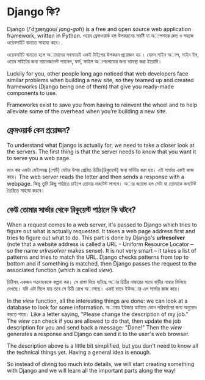 # Django কি?

Django (/ˈdʒæŋɡoʊ/ *jang-goh*) is a free and open source web application framework, written in Python. ওয়েব ফ্রেমওয়ার্ক হল উপকরনের সমষ্টি যা অাপনাকে দ্রুত ও সহজে ওয়েবসাইট বানাতে সাহায্য করে।.

ওয়েবসাইট বানাতে হলে অামাদের সবসময়ই একই টাইপের উপকরন প্রয়োজন হয় । যেমন সাইন অাপ, সাইন ইন, ওয়েব সাইটের জন্য ম্যানেজমেন্ট প্যানেল, ফর্ম, ফাইল অাপলোডের জন্য ব্যাবস্থা করা ইত্যাদি।

Luckily for you, other people long ago noticed that web developers face similar problems when building a new site, so they teamed up and created frameworks (Django being one of them) that give you ready-made components to use.

Frameworks exist to save you from having to reinvent the wheel and to help alleviate some of the overhead when you’re building a new site.

## ফ্রেমওয়ার্ক কেন প্রয়োজন?

To understand what Django is actually for, we need to take a closer look at the servers. The first thing is that the server needs to know that you want it to serve you a web page.

মনে কর একটা মেইলবক্স (পোর্ট) যেটার উপর প্রেরিত চিঠির(রিকুয়েস্ট) জন্য মনিটর করা হয়। এই সার্ভার একই কাজ করে। The web server reads the letter and then sends a response with a webpage. কিন্তু তুমি কিছু পাঠাতে চাইলে তোমার নকটেন্ট লাগবে। অার জ্যাঙ্গো হল সেটা যা তোমাকে কনটেন্ট তৈরিতে সাহাযা করবে।

## কেউ তোমার সার্ভার থেকে রিকুয়েস্ট পাঠালে কি ঘটবে?

When a request comes to a web server, it's passed to Django which tries to figure out what is actually requested. It takes a web page address first and tries to figure out what to do. This part is done by Django's **urlresolver** (note that a website address is called a URL – Uniform Resource Locator – so the name *urlresolver* makes sense). It is not very smart – it takes a list of patterns and tries to match the URL. Django checks patterns from top to bottom and if something is matched, then Django passes the request to the associated function (which is called *view*).

চিঠিসহ একজন পত্রবাহককে কল্পনা কর। সে রাস্তা দিয়ে হাটছে অার চিঠির নাম্বারের সাথে বাড়ীর নাম্বার মিলিয়ে দেখছে। যদি এটা মিলে যায় তবে সে চিঠি রেখে অাসছে। একই ভাবে ইউঅার এল সার্ভার কাজ করে।

In the *view* function, all the interesting things are done: we can look at a database to look for some information. অাবার ইউজার ডাটাতে কোন পরিবর্তনের জন্য অনুরোধ করতে পারে। Like a letter saying, "Please change the description of my job." The *view* can check if you are allowed to do that, then update the job description for you and send back a message: "Done!" Then the *view* generates a response and Django can send it to the user's web browser.

The description above is a little bit simplified, but you don't need to know all the technical things yet. Having a general idea is enough.

So instead of diving too much into details, we will start creating something with Django and we will learn all the important parts along the way!